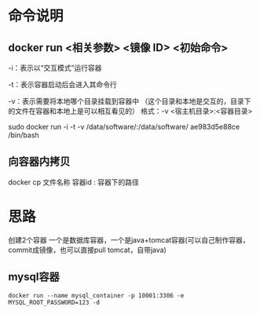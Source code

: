 # 命令说明
  ## docker run <相关参数> <镜像 ID> <初始命令>
-i：表示以“交互模式”运行容器

-t：表示容器启动后会进入其命令行

-v：表示需要将本地哪个目录挂载到容器中 （这个目录和本地是交互的，目录下的文件在容器和本地上是可以相互看见的）
  格式：-v <宿主机目录>:<容器目录>

  sudo docker run -i -t -v /data/software/:/data/software/ ae983d5e88ce /bin/bash

 ## 向容器内拷贝
  docker cp  文件名称  容器id : 容器下的路径

# 思路
  创建2个容器 一个是数据库容器，一个是java+tomcat容器(可以自己制作容器，commit成镜像，也可以直接pull tomcat，自带java)
  ## mysql容器
    docker run --name mysql_container -p 10001:3306 -e MYSQL_ROOT_PASSWORD=123 -d
